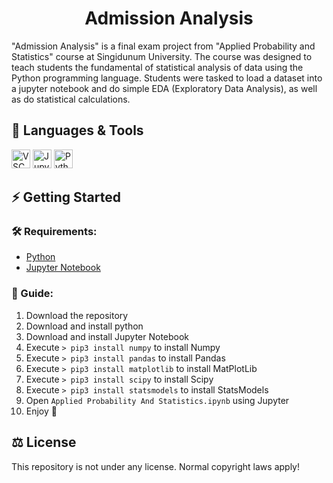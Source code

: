<h1 align="center">Admission Analysis</h1>

"Admission Analysis" is a final exam project from "Applied Probability and Statistics" course at Singidunum University. The course was designed to teach students the fundamental of statistical analysis of data using the Python programming language. Students were tasked to load a dataset into a jupyter notebook and do simple EDA (Exploratory Data Analysis), as well as do statistical calculations.

## 🧰 Languages & Tools

<a href="https://code.visualstudio.com"><img src="https://cdn.jsdelivr.net/gh/devicons/devicon/icons/vscode/vscode-original.svg" width="30px" alt="VSCode" title="Visual Studio Code"></a>
<a href="https://jupyter.org/"><img src="https://cdn.jsdelivr.net/gh/devicons/devicon/icons/jupyter/jupyter-original.svg" width="30px" alt="Jupyter" title="Jupyter Notebook"></a>
<a href="https://www.python.org/"><img src="https://cdn.jsdelivr.net/gh/devicons/devicon/icons/python/python-original.svg" width="30px" alt="Python" title="Python"></a>

## ⚡ Getting Started

### 🛠 Requirements:

- [Python](https://www.python.org/downloads/)
- [Jupyter Notebook](https://jupyter.org/install)

### 📖 Guide:

1. Download the repository
2. Download and install python
3. Download and install Jupyter Notebook
4. Execute ```> pip3 install numpy``` to install Numpy
5. Execute ```> pip3 install pandas``` to install Pandas
6. Execute ```> pip3 install matplotlib``` to install MatPlotLib
7. Execute ```> pip3 install scipy``` to install Scipy
8. Execute ```> pip3 install statsmodels``` to install StatsModels
9. Open ```Applied Probability And Statistics.ipynb``` using Jupyter
10. Enjoy 🙂

## ⚖ License
This repository is not under any license. Normal copyright laws apply!
